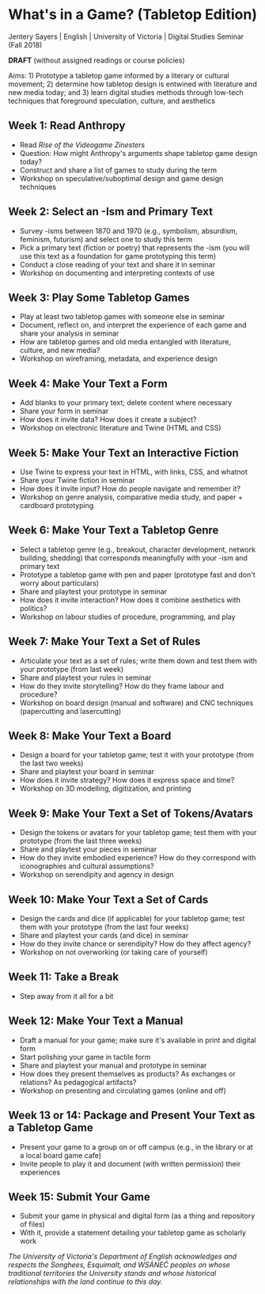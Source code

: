 # What's in a Game? (Tabletop Edition) 

Jentery Sayers | English | University of Victoria | Digital Studies Seminar (Fall 2018)

**DRAFT** (without assigned readings or course policies) 

Aims: 1) Prototype a tabletop game informed by a literary or cultural movement; 2) determine how tabletop design is entwined with literature and new media today; and 3) learn digital studies methods through low-tech techniques that foreground speculation, culture, and aesthetics 

## Week 1: Read Anthropy 

* Read *Rise of the Videogame Zinesters* 
* Question: How might Anthropy's arguments shape tabletop game design today? 
* Construct and share a list of games to study during the term 
* Workshop on speculative/suboptimal design and game design techniques 

## Week 2: Select an -Ism and Primary Text 

* Survey -isms between 1870 and 1970 (e.g., symbolism, absurdism, feminism, futurism) and select one to study this term
* Pick a primary text (fiction or poetry) that represents the -ism (you will use this text as a foundation for game prototyping this term)
* Conduct a close reading of your text and share it in seminar  
* Workshop on documenting and interpreting contexts of use 

## Week 3: Play Some Tabletop Games 

* Play at least two tabletop games with someone else in seminar 
* Document, reflect on, and interpret the experience of each game and share your analysis in seminar
* How are tabletop games and old media entangled with literature, culture, and new media? 
* Workshop on wireframing, metadata, and experience design  

## Week 4: Make Your Text a Form 

* Add blanks to your primary text; delete content where necessary 
* Share your form in seminar
* How does it invite data? How does it create a subject? 
* Workshop on electronic literature and Twine (HTML and CSS)

## Week 5: Make Your Text an Interactive Fiction

* Use Twine to express your text in HTML, with links, CSS, and whatnot
* Share your Twine fiction in seminar 
* How does it invite input? How do people navigate and remember it? 
* Workshop on genre analysis,  comparative media study, and paper + cardboard prototyping 

## Week 6: Make Your Text a Tabletop Genre 

* Select a tabletop genre (e.g., breakout, character development, network building, shedding) that corresponds meaningfully with your -ism and primary text 
* Prototype a tabletop game with pen and paper (prototype fast and don't worry about particulars)
* Share and playtest your prototype in seminar 
* How does it invite interaction? How does it combine aesthetics with politics? 
* Workshop on labour studies of procedure, programming, and play  

## Week 7: Make Your Text a Set of Rules 

* Articulate your text as a set of rules; write them down and test them with your prototype (from last week)
* Share and playtest your rules in seminar 
* How do they invite storytelling? How do they frame labour and procedure? 
* Workshop on board design (manual and software) and CNC techniques (papercutting and  lasercutting)

## Week 8: Make Your Text a Board 
* Design a board for your tabletop game; test it with your prototype (from the last two weeks)
* Share and playtest your board in seminar 
* How does it invite strategy? How does it express space and time? 
* Workshop on 3D modelling, digitization, and printing

## Week 9: Make Your Text a Set of Tokens/Avatars  

* Design the tokens or avatars for your tabletop game; test them with your prototype (from the last three weeks)
* Share and playtest your pieces in seminar
* How do they invite embodied experience? How do they correspond with iconographies and cultural assumptions? 
* Workshop on serendipity and agency in design 

## Week 10: Make Your Text a Set of Cards 

* Design the cards and dice (if applicable) for your tabletop game; test them with your prototype (from the last four weeks)
* Share and playtest your cards (and dice) in seminar 
* How do they invite chance or serendipity? How do they affect agency? 
* Workshop on not overworking (or taking care of yourself)

## Week 11: Take a Break 

* Step away from it all for a bit 

## Week 12: Make Your Text a Manual

* Draft a manual for your game; make sure it's available in print and digital form 
* Start polishing your game in tactile form
* Share and playtest your manual and prototype in seminar 
* How does they present themselves as products? As exchanges or relations? As pedagogical artifacts? 
* Workshop on presenting and circulating games (online and off)

## Week 13 or 14: Package and Present Your Text as a Tabletop Game 

* Present your game to a group on or off campus (e.g., in the library or at a local board game cafe)
* Invite people to play it and document (with written permission) their experiences 

## Week 15: Submit Your Game 

* Submit your game in physical and digital form (as a thing and repository of files)
* With it, provide a statement detailing your tabletop game as scholarly work 

*The University of Victoria's Department of English acknowledges and respects the Songhees, Esquimalt, and WSÁNEĆ peoples on whose traditional territories the University stands and whose historical relationships with the land continue to this day.*
